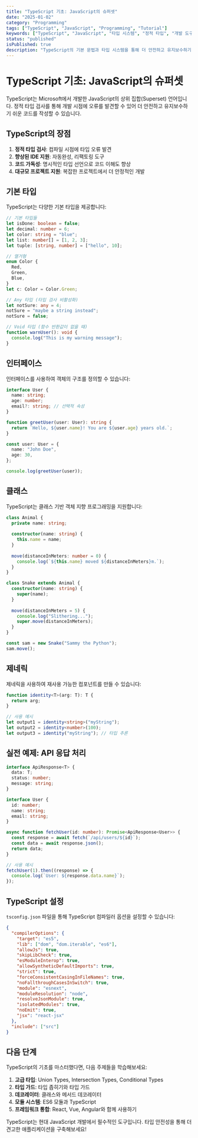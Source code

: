 ```yaml
---
title: "TypeScript 기초: JavaScript의 슈퍼셋"
date: "2025-01-02"
category: "Programming"
tags: ["TypeScript", "JavaScript", "Programming", "Tutorial"]
keywords: ["TypeScript", "JavaScript", "타입 시스템", "정적 타입", "개발 도구", "코드 품질", "IDE 지원", "타입 안전성", "인터페이스", "제네릭", "클래스"]
status: "published"
isPublished: true
description: "TypeScript의 기본 문법과 타입 시스템을 통해 더 안전하고 유지보수하기 쉬운 코드를 작성하는 방법을 알아봅니다. 인터페이스, 제네릭, 클래스 등 핵심 개념을 실습과 함께 학습하세요."
---
```


# TypeScript 기초: JavaScript의 슈퍼셋

TypeScript는 Microsoft에서 개발한 JavaScript의 상위 집합(Superset) 언어입니다. 정적 타입 검사를 통해 개발 시점에 오류를 발견할 수 있어 더 안전하고 유지보수하기 쉬운 코드를 작성할 수 있습니다.

## TypeScript의 장점

1. **정적 타입 검사**: 컴파일 시점에 타입 오류 발견
2. **향상된 IDE 지원**: 자동완성, 리팩토링 도구
3. **코드 가독성**: 명시적인 타입 선언으로 코드 이해도 향상
4. **대규모 프로젝트 지원**: 복잡한 프로젝트에서 더 안정적인 개발

## 기본 타입

TypeScript는 다양한 기본 타입을 제공합니다:

```typescript
// 기본 타입들
let isDone: boolean = false;
let decimal: number = 6;
let color: string = "blue";
let list: number[] = [1, 2, 3];
let tuple: [string, number] = ["hello", 10];

// 열거형
enum Color {
  Red,
  Green,
  Blue,
}
let c: Color = Color.Green;

// Any 타입 (타입 검사 비활성화)
let notSure: any = 4;
notSure = "maybe a string instead";
notSure = false;

// Void 타입 (함수 반환값이 없을 때)
function warnUser(): void {
  console.log("This is my warning message");
}
```

## 인터페이스

인터페이스를 사용하여 객체의 구조를 정의할 수 있습니다:

```typescript
interface User {
  name: string;
  age: number;
  email?: string; // 선택적 속성
}

function greetUser(user: User): string {
  return `Hello, ${user.name}! You are ${user.age} years old.`;
}

const user: User = {
  name: "John Doe",
  age: 30,
};

console.log(greetUser(user));
```

## 클래스

TypeScript는 클래스 기반 객체 지향 프로그래밍을 지원합니다:

```typescript
class Animal {
  private name: string;
  
  constructor(name: string) {
    this.name = name;
  }
  
  move(distanceInMeters: number = 0) {
    console.log(`${this.name} moved ${distanceInMeters}m.`);
  }
}

class Snake extends Animal {
  constructor(name: string) {
    super(name);
  }
  
  move(distanceInMeters = 5) {
    console.log("Slithering...");
    super.move(distanceInMeters);
  }
}

const sam = new Snake("Sammy the Python");
sam.move();
```

## 제네릭

제네릭을 사용하여 재사용 가능한 컴포넌트를 만들 수 있습니다:

```typescript
function identity<T>(arg: T): T {
  return arg;
}

// 사용 예시
let output1 = identity<string>("myString");
let output2 = identity<number>(100);
let output3 = identity("myString"); // 타입 추론
```

## 실전 예제: API 응답 처리

```typescript
interface ApiResponse<T> {
  data: T;
  status: number;
  message: string;
}

interface User {
  id: number;
  name: string;
  email: string;
}

async function fetchUser(id: number): Promise<ApiResponse<User>> {
  const response = await fetch(`/api/users/${id}`);
  const data = await response.json();
  return data;
}

// 사용 예시
fetchUser(1).then((response) => {
  console.log(`User: ${response.data.name}`);
});
```

## TypeScript 설정

`tsconfig.json` 파일을 통해 TypeScript 컴파일러 옵션을 설정할 수 있습니다:

```json
{
  "compilerOptions": {
    "target": "es5",
    "lib": ["dom", "dom.iterable", "es6"],
    "allowJs": true,
    "skipLibCheck": true,
    "esModuleInterop": true,
    "allowSyntheticDefaultImports": true,
    "strict": true,
    "forceConsistentCasingInFileNames": true,
    "noFallthroughCasesInSwitch": true,
    "module": "esnext",
    "moduleResolution": "node",
    "resolveJsonModule": true,
    "isolatedModules": true,
    "noEmit": true,
    "jsx": "react-jsx"
  },
  "include": ["src"]
}
```

## 다음 단계

TypeScript의 기초를 마스터했다면, 다음 주제들을 학습해보세요:

1. **고급 타입**: Union Types, Intersection Types, Conditional Types
2. **타입 가드**: 타입 좁히기와 타입 가드
3. **데코레이터**: 클래스와 메서드 데코레이터
4. **모듈 시스템**: ES6 모듈과 TypeScript
5. **프레임워크 통합**: React, Vue, Angular와 함께 사용하기

TypeScript는 현대 JavaScript 개발에서 필수적인 도구입니다. 타입 안전성을 통해 더 견고한 애플리케이션을 구축해보세요! 